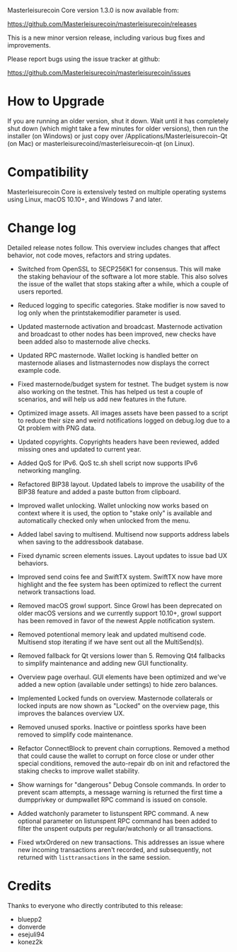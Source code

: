Masterleisurecoin Core version 1.3.0 is now available from:

  <https://github.com/Masterleisurecoin/masterleisurecoin/releases>

This is a new minor version release, including various bug fixes and improvements.

Please report bugs using the issue tracker at github:

  <https://github.com/Masterleisurecoin/masterleisurecoin/issues>

How to Upgrade
==============

If you are running an older version, shut it down. Wait until it has completely shut down (which might take a few minutes for older versions), then run the installer (on Windows) or just copy over /Applications/Masterleisurecoin-Qt (on Mac) or masterleisurecoind/masterleisurecoin-qt (on Linux).

Compatibility
==============

Masterleisurecoin Core is extensively tested on multiple operating systems using
Linux, macOS 10.10+, and Windows 7 and later.

Change log
==========

Detailed release notes follow. This overview includes changes that affect
behavior, not code moves, refactors and string updates.

- Switched from OpenSSL to SECP256K1 for consensus.
  This will make the staking behaviour of the software a lot more stable. This also solves the issue of the wallet that stops staking after a while, which a couple of users reported.

- Reduced logging to specific categories.
  Stake modifier is now saved to log only when the printstakemodifier parameter is used.

- Updated masternode activation and broadcast.
  Masternode activation and broadcast to other nodes has been improved, new checks have been added also to masternode alive checks.

- Updated RPC masternode.
  Wallet locking is handled better on masternode aliases and listmasternodes now displays the correct example code.

- Fixed masternode/budget system for testnet.
  The budget system is now also working on the testnet. This has helped us test a couple of scenarios, and will help us add new features in the future.

- Optimized image assets.
  All images assets have been passed to a script to reduce their size and weird notifications logged on debug.log due to a Qt problem with PNG data.

- Updated copyrights.
  Copyrights headers have been reviewed, added missing ones and updated to current year.

- Added QoS for IPv6.
  QoS tc.sh shell script now supports IPv6 networking mangling.

- Refactored BIP38 layout.
  Updated labels to improve the usability of the BIP38 feature and added a paste button from clipboard.

- Improved wallet unlocking.
  Wallet unlocking now works based on context where it is used, the option to "stake only" is available and automatically checked only when unlocked from the menu.

- Added label saving to multisend.
  Multisend now supports address labels when saving to the addressbook database.

- Fixed dynamic screen elements issues.
  Layout updates to issue bad UX behaviors.

- Improved send coins fee and SwiftTX system.
  SwiftTX now have more highlight and the fee system has been optimized to reflect the current network transactions load.

- Removed macOS growl support.
  Since Growl has been deprecated on older macOS versions and we currently support 10.10+, growl support has been removed in favor of the newest Apple notification system.

- Removed potentional memory leak and updated multisend code.
  Multisend stop iterating if we have sent out all the MultiSend(s).

- Removed fallback for Qt versions lower than 5.
  Removing Qt4 fallbacks to simplify maintenance and adding new GUI functionality.

- Overview page overhaul.
  GUI elements have been optimized and we've added a new option (available under settings) to hide zero balances.

- Implemented Locked funds on overview.
  Masternode collaterals or locked inputs are now shown as "Locked" on the overview page, this improves the balances overview UX.

- Removed unused sporks.
  Inactive or pointless sporks have been removed to simplify code maintenance.

- Refactor ConnectBlock to prevent chain corruptions.
  Removed a method that could cause the wallet to corrupt on force close or under other special conditions, removed the auto-repair db on init and refactored the staking checks to improve wallet stability.

- Show warnings for "dangerous" Debug Console commands.
  In order to prevent scam attempts, a message warning is returned the first time a dumpprivkey or dumpwallet RPC command is issued on console.

- Added watchonly parameter to listunspent RPC command.
  A new optional parameter on listunspent RPC command has been added to filter the unspent outputs per regular/watchonly or all transactions.

- Fixed wtxOrdered on new transactions.
  This addresses an issue where new incoming transactions aren't recorded, and subsequently, not returned with `listtransactions` in the same session.

Credits
=======

Thanks to everyone who directly contributed to this release:
- bluepp2
- donverde
- esejuli94
- konez2k